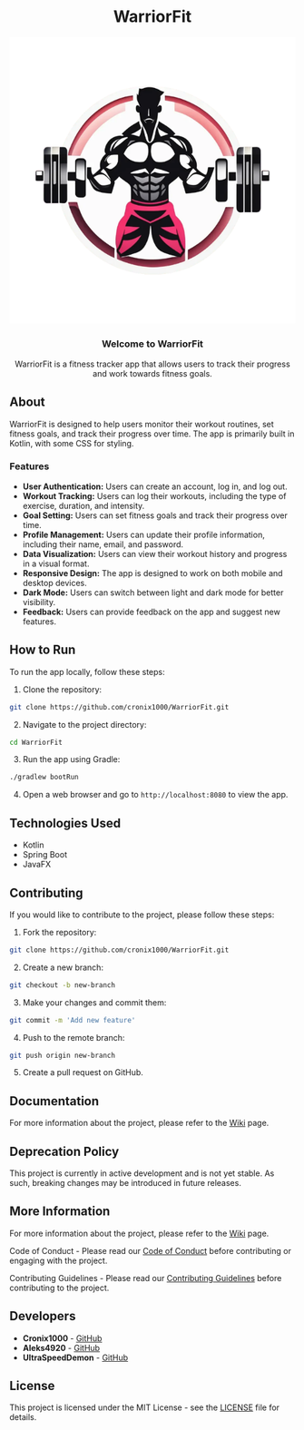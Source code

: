 <H1 align="center">WarriorFit</H1>
<p align="center">
  <img src="https://github.com/cronix1000/WarriorFit/blob/master/src/main/resources/warriorImage.png?raw=true">
</p>

<H3 align="center">Welcome to WarriorFit</H1>

<p align="center">
WarriorFit is a fitness tracker app that allows users to track their progress and work towards fitness goals. 
</p>

## About

WarriorFit is designed to help users monitor their workout routines, set fitness goals, and track their progress over time. The app is primarily built in Kotlin, with some CSS for styling.

### Features

- **User Authentication:** Users can create an account, log in, and log out.
- **Workout Tracking:** Users can log their workouts, including the type of exercise, duration, and intensity.
- **Goal Setting:** Users can set fitness goals and track their progress over time.
- **Profile Management:** Users can update their profile information, including their name, email, and password.
- **Data Visualization:** Users can view their workout history and progress in a visual format.
- **Responsive Design:** The app is designed to work on both mobile and desktop devices.
- **Dark Mode:** Users can switch between light and dark mode for better visibility.
- **Feedback:** Users can provide feedback on the app and suggest new features.

## How to Run

To run the app locally, follow these steps:

1. Clone the repository:

```bash
git clone https://github.com/cronix1000/WarriorFit.git
```

2. Navigate to the project directory:

```bash
cd WarriorFit
```

3. Run the app using Gradle:

```bash
./gradlew bootRun
```

4. Open a web browser and go to `http://localhost:8080` to view the app.


## Technologies Used

- Kotlin
- Spring Boot
- JavaFX

## Contributing 

If you would like to contribute to the project, please follow these steps:

1. Fork the repository:

```bash
git clone https://github.com/cronix1000/WarriorFit.git
```

2. Create a new branch:

```bash
git checkout -b new-branch
```

3. Make your changes and commit them:

```bash
git commit -m 'Add new feature'
```

4. Push to the remote branch:

```bash
git push origin new-branch
```

5. Create a pull request on GitHub.

## Documentation

For more information about the project, please refer to the [Wiki](https://github.com/cronix1000/WarriorFit/wiki) page.

## Deprecation Policy

This project is currently in active development and is not yet stable. As such, breaking changes may be introduced in future releases.

## More Information

For more information about the project, please refer to the [Wiki](https://github.com/cronix1000/WarriorFit/wiki) page.

Code of Conduct - Please read our [Code of Conduct](CODE_OF_CONDUCT.md) before contributing or engaging with the project.

Contributing Guidelines - Please read our [Contributing Guidelines](CONTRIBUTING.md) before contributing to the project.

## Developers

- **Cronix1000** - [GitHub](https://github.com/cronix1000)
- **Aleks4920** - [GitHub](https://github.com/Aleks4920)
- **UltraSpeedDemon** - [GitHub](https://github.com/UltraSpeedDemon)

## License

This project is licensed under the MIT License - see the [LICENSE](LICENSE) file for details.


